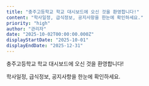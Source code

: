 ```yaml
---
title: "충주고등학교 학교 대시보드에 오신 것을 환영합니다!"
content: "학사일정, 급식정보, 공지사항을 한눈에 확인하세요."
priority: "high"
author: "관리자"
date: "2025-10-02T00:00:00.000Z"
displayStartDate: "2025-10-01"
displayEndDate: "2025-12-31"
---
```


충주고등학교 학교 대시보드에 오신 것을 환영합니다!

학사일정, 급식정보, 공지사항을 한눈에 확인하세요.